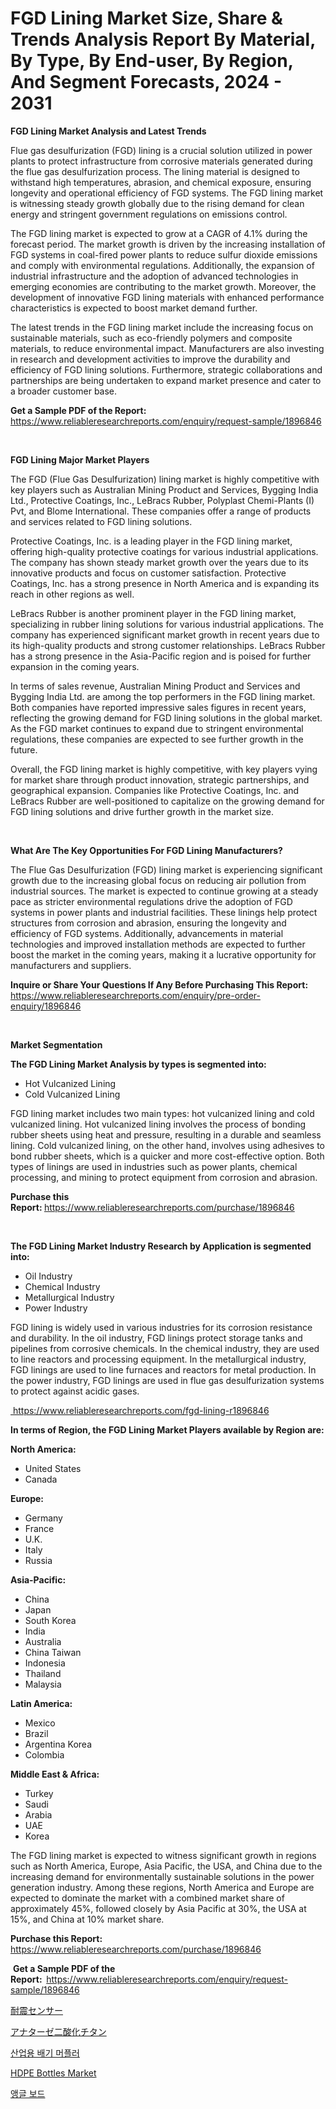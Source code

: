 <p><h1>FGD Lining Market Size, Share & Trends Analysis Report By Material, By Type, By End-user, By Region, And Segment Forecasts, 2024 - 2031</h1></p><p><strong>FGD Lining Market Analysis and Latest Trends</strong></p>
<p><p>Flue gas desulfurization (FGD) lining is a crucial solution utilized in power plants to protect infrastructure from corrosive materials generated during the flue gas desulfurization process. The lining material is designed to withstand high temperatures, abrasion, and chemical exposure, ensuring longevity and operational efficiency of FGD systems. The FGD lining market is witnessing steady growth globally due to the rising demand for clean energy and stringent government regulations on emissions control.</p><p>The FGD lining market is expected to grow at a CAGR of 4.1% during the forecast period. The market growth is driven by the increasing installation of FGD systems in coal-fired power plants to reduce sulfur dioxide emissions and comply with environmental regulations. Additionally, the expansion of industrial infrastructure and the adoption of advanced technologies in emerging economies are contributing to the market growth. Moreover, the development of innovative FGD lining materials with enhanced performance characteristics is expected to boost market demand further.</p><p>The latest trends in the FGD lining market include the increasing focus on sustainable materials, such as eco-friendly polymers and composite materials, to reduce environmental impact. Manufacturers are also investing in research and development activities to improve the durability and efficiency of FGD lining solutions. Furthermore, strategic collaborations and partnerships are being undertaken to expand market presence and cater to a broader customer base.</p></p>
<p><strong>Get a Sample PDF of the Report:&nbsp;</strong> <a href="https://www.reliableresearchreports.com/enquiry/request-sample/1896846">https://www.reliableresearchreports.com/enquiry/request-sample/1896846</a></p>
<p>&nbsp;</p>
<p><strong>FGD Lining Major Market Players</strong></p>
<p><p>The FGD (Flue Gas Desulfurization) lining market is highly competitive with key players such as Australian Mining Product and Services, Bygging India Ltd., Protective Coatings, Inc., LeBracs Rubber, Polyplast Chemi-Plants (I) Pvt, and Blome International. These companies offer a range of products and services related to FGD lining solutions.</p><p>Protective Coatings, Inc. is a leading player in the FGD lining market, offering high-quality protective coatings for various industrial applications. The company has shown steady market growth over the years due to its innovative products and focus on customer satisfaction. Protective Coatings, Inc. has a strong presence in North America and is expanding its reach in other regions as well.</p><p>LeBracs Rubber is another prominent player in the FGD lining market, specializing in rubber lining solutions for various industrial applications. The company has experienced significant market growth in recent years due to its high-quality products and strong customer relationships. LeBracs Rubber has a strong presence in the Asia-Pacific region and is poised for further expansion in the coming years.</p><p>In terms of sales revenue, Australian Mining Product and Services and Bygging India Ltd. are among the top performers in the FGD lining market. Both companies have reported impressive sales figures in recent years, reflecting the growing demand for FGD lining solutions in the global market. As the FGD market continues to expand due to stringent environmental regulations, these companies are expected to see further growth in the future.</p><p>Overall, the FGD lining market is highly competitive, with key players vying for market share through product innovation, strategic partnerships, and geographical expansion. Companies like Protective Coatings, Inc. and LeBracs Rubber are well-positioned to capitalize on the growing demand for FGD lining solutions and drive further growth in the market size.</p></p>
<p>&nbsp;</p>
<p><strong>What Are The Key Opportunities For FGD Lining Manufacturers?</strong></p>
<p><p>The Flue Gas Desulfurization (FGD) lining market is experiencing significant growth due to the increasing global focus on reducing air pollution from industrial sources. The market is expected to continue growing at a steady pace as stricter environmental regulations drive the adoption of FGD systems in power plants and industrial facilities. These linings help protect structures from corrosion and abrasion, ensuring the longevity and efficiency of FGD systems. Additionally, advancements in material technologies and improved installation methods are expected to further boost the market in the coming years, making it a lucrative opportunity for manufacturers and suppliers.</p></p>
<p><strong>Inquire or Share Your Questions If Any Before Purchasing This Report:</strong> <a href="https://www.reliableresearchreports.com/enquiry/pre-order-enquiry/1896846">https://www.reliableresearchreports.com/enquiry/pre-order-enquiry/1896846</a></p>
<p>&nbsp;</p>
<p><strong>Market Segmentation</strong></p>
<p><strong>The FGD Lining Market Analysis by types is segmented into:</strong></p>
<p><ul><li>Hot Vulcanized Lining</li><li>Cold Vulcanized Lining</li></ul></p>
<p><p>FGD lining market includes two main types: hot vulcanized lining and cold vulcanized lining. Hot vulcanized lining involves the process of bonding rubber sheets using heat and pressure, resulting in a durable and seamless lining. Cold vulcanized lining, on the other hand, involves using adhesives to bond rubber sheets, which is a quicker and more cost-effective option. Both types of linings are used in industries such as power plants, chemical processing, and mining to protect equipment from corrosion and abrasion.</p></p>
<p><strong>Purchase this Report:&nbsp;</strong><a href="https://www.reliableresearchreports.com/purchase/1896846">https://www.reliableresearchreports.com/purchase/1896846</a></p>
<p>&nbsp;</p>
<p><strong>The FGD Lining Market Industry Research by Application is segmented into:</strong></p>
<p><ul><li>Oil Industry</li><li>Chemical Industry</li><li>Metallurgical Industry</li><li>Power Industry</li></ul></p>
<p><p>FGD lining is widely used in various industries for its corrosion resistance and durability. In the oil industry, FGD linings protect storage tanks and pipelines from corrosive chemicals. In the chemical industry, they are used to line reactors and processing equipment. In the metallurgical industry, FGD linings are used to line furnaces and reactors for metal production. In the power industry, FGD linings are used in flue gas desulfurization systems to protect against acidic gases.</p></p>
<p><a href="https://www.reliableresearchreports.com/fgd-lining-r1896846">&nbsp;https://www.reliableresearchreports.com/fgd-lining-r1896846</a></p>
<p><strong>In terms of Region, the FGD Lining Market Players available by Region are:</strong></p>
<p>
    <p> <strong> North America: </strong>
        <ul>
            <li>United States</li>
            <li>Canada</li>
        </ul>
        </p> 
    <p> <strong> Europe: </strong>
        <ul>
            <li>Germany</li>
            <li>France</li>
            <li>U.K.</li>
            <li>Italy</li>
            <li>Russia</li>
        </ul>
        </p> 
    <p> <strong> Asia-Pacific: </strong>
        <ul>
            <li>China</li>
            <li>Japan</li>
            <li>South Korea</li>
            <li>India</li>
            <li>Australia</li>
            <li>China Taiwan</li>
            <li>Indonesia</li>
            <li>Thailand</li>
            <li>Malaysia</li>
        </ul>
        </p> 
    <p> <strong> Latin America: </strong>
        <ul>
            <li>Mexico</li>
            <li>Brazil</li>
            <li>Argentina Korea</li>
            <li>Colombia</li>
        </ul>
        </p> 
    <p> <strong> Middle East & Africa: </strong>
        <ul>
            <li>Turkey</li>
            <li>Saudi</li>
            <li>Arabia</li>
            <li>UAE</li>
            <li>Korea</li>
        </ul>
    </p>
    </p>
<p><p>The FGD lining market is expected to witness significant growth in regions such as North America, Europe, Asia Pacific, the USA, and China due to the increasing demand for environmentally sustainable solutions in the power generation industry. Among these regions, North America and Europe are expected to dominate the market with a combined market share of approximately 45%, followed closely by Asia Pacific at 30%, the USA at 15%, and China at 10% market share.</p></p>
<p><strong>Purchase this Report: </strong><a href="https://www.reliableresearchreports.com/purchase/1896846">https://www.reliableresearchreports.com/purchase/1896846</a></p>
<p>&nbsp;<strong>Get a Sample PDF of the Report:&nbsp;&nbsp;</strong><a href="https://www.reliableresearchreports.com/enquiry/request-sample/1896846">https://www.reliableresearchreports.com/enquiry/request-sample/1896846</a></p>
<p><strong></strong></p>
<p><p><a href="https://github.com/mares423/Market-Research-Report-List-1/blob/main/784656644815.md">耐震センサー</a></p><p><a href="https://medium.com/@raymanta28/%E3%82%A2%E3%83%8A%E3%82%BF%E3%83%BC%E3%82%BC%E3%83%81%E3%82%BF%E3%83%B3%E3%82%B8%E3%82%AA%E3%82%AD%E3%82%B5%E3%82%A4%E3%83%89%E5%B8%82%E5%A0%B4-%E5%B8%82%E5%A0%B4%E3%82%B7%E3%82%A7%E3%82%A2-%E5%B8%82%E5%A0%B4%E5%8B%95%E5%90%91-%E3%81%9D%E3%81%97%E3%81%A6%E5%B0%86%E6%9D%A5%E3%81%AE%E6%88%90%E9%95%B7%E3%82%92%E6%8E%A2%E3%82%8B-1e168db1f6bf">アナターゼ二酸化チタン</a></p><p><a href="https://medium.com/@rogerking2023/%EC%82%B0%EC%97%85-%EB%B0%B0%EA%B8%B0-%EB%A8%B8%ED%94%8C%EB%9F%AC-%EC%8B%9C%EC%9E%A5%EC%9D%80-2031%EB%85%84%EA%B9%8C%EC%A7%80%EC%9D%98-%EC%8B%9C%EC%9E%A5-%EC%A0%90%EC%9C%A0%EC%9C%A8-%EA%B7%9C%EB%AA%A8-%EB%B0%8F-%EC%98%88%EC%83%81-%EC%98%88%EC%B8%A1%EC%97%90-%EC%A7%91%EC%A4%91%ED%95%A9%EB%8B%88%EB%8B%A4-0ddd30d2711a">산업용 배기 머플러</a></p><p><a href="https://issuu.com/reportprime-2/docs/hdpe-bottles-market-size-2030.pptx">HDPE Bottles Market</a></p><p><a href="https://medium.com/@philipwlf74/%EA%B0%81%EB%8F%84-%EB%B3%B4%EB%93%9C-%EC%8B%9C%EC%9E%A5-%EC%A7%80%ED%91%9C-%ED%95%B4%EB%8F%85-%EC%8B%9C%EC%9E%A5-%EC%A0%90%EC%9C%A0%EC%9C%A8-%ED%8A%B8%EB%A0%8C%EB%93%9C-%EB%B0%8F-%EC%84%B1%EC%9E%A5-%ED%8C%A8%ED%84%B4-c793d5b43b7f">앵글 보드</a></p></p>